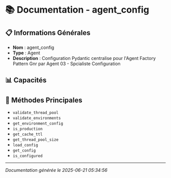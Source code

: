 # 📚 Documentation - agent_config

## 📋 Informations Générales
- **Nom** : agent_config
- **Type** : Agent
- **Description** : Configuration Pydantic centralise pour l'Agent Factory Pattern
Gnr par Agent 03 - Spcialiste Configuration

## 📊 Capacités


## 🔧 Méthodes Principales
- `validate_thread_pool`
- `validate_environments`
- `get_environment_config`
- `is_production`
- `get_cache_ttl`
- `get_thread_pool_size`
- `load_config`
- `get_config`
- `is_configured`

---
*Documentation générée le 2025-06-21 05:34:56*
